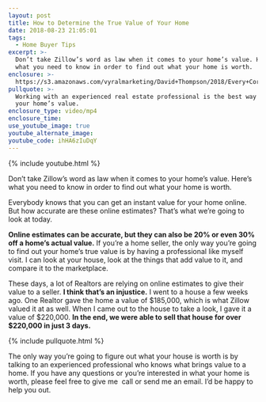 ```yaml
---
layout: post
title: How to Determine the True Value of Your Home
date: 2018-08-23 21:05:01
tags:
  - Home Buyer Tips
excerpt: >-
  Don’t take Zillow’s word as law when it comes to your home’s value. Here’s
  what you need to know in order to find out what your home is worth.
enclosure: >-
  https://s3.amazonaws.com/vyralmarketing/David+Thompson/2018/Every+Corner+Realty+%257C+Online+Estimates.mp4
pullquote: >-
  Working with an experienced real estate professional is the best way to find
  your home’s value.
enclosure_type: video/mp4
enclosure_time:
use_youtube_image: true
youtube_alternate_image:
youtube_code: ihHA6zIuDqY
---
```


{% include youtube.html %}

Don’t take Zillow’s word as law when it comes to your home’s value. Here’s what you need to know in order to find out what your home is worth.

Everybody knows that you can get an instant value for your home online. But how accurate are these online estimates? That’s what we’re going to look at today.

**Online estimates can be accurate, but they can also be 20% or even 30% off a home’s actual value.** If you’re a home seller, the only way you’re going to find out your home’s true value is by having a professional like myself visit. I can look at your house, look at the things that add value to it, and compare it to the marketplace.

These days, a lot of Realtors are relying on online estimates to give their value to a seller. **I think that’s an injustice.** I went to a house a few weeks ago. One Realtor gave the home a value of $185,000, which is what Zillow valued it at as well. When I came out to the house to take a look, I gave it a value of $220,000. **In the end, we were able to sell that house for over $220,000 in just 3 days.&nbsp;**

{% include pullquote.html %}

The only way you’re going to figure out what your house is worth is by talking to an experienced professional who knows what brings value to a home. If you have any questions or you’re interested in what your home is worth, please feel free to give me &nbsp;call or send me an email. I’d be happy to help you out.